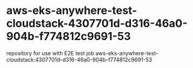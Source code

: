 # aws-eks-anywhere-test-cloudstack-4307701d-d316-46a0-904b-f774812c9691-53
repository for use with E2E test job aws-eks-anywhere-test-cloudstack:4307701d-d316-46a0-904b-f774812c9691-53
